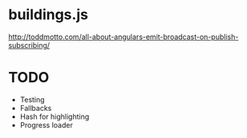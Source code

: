 buildings.js
============

http://toddmotto.com/all-about-angulars-emit-broadcast-on-publish-subscribing/

# TODO
- Testing
- Fallbacks
- Hash for highlighting
- Progress loader